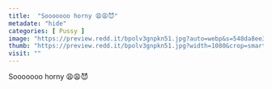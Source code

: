 ```yaml
---
title:  "Sooooooo horny 😩😩😈"
metadate: "hide"
categories: [ Pussy ]
image: "https://preview.redd.it/bpolv3gnpkn51.jpg?auto=webp&s=548da8ee3240194b6ef22f51b8c33248cf9bd56a"
thumb: "https://preview.redd.it/bpolv3gnpkn51.jpg?width=1080&crop=smart&auto=webp&s=615da5f3318041f1d57f1e4cd05c8d56bfd3c451"
visit: ""
---
```

Sooooooo horny 😩😩😈
